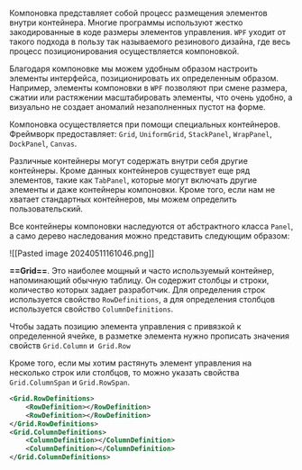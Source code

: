Компоновка представляет собой процесс размещения элементов внутри контейнера. 
Многие программы используют жестко закодированные в коде размеры элементов управления. `WPF` уходит от такого подхода в пользу так называемого резинового дизайна, где весь процесс позиционирования осуществляется компоновкой.

Благодаря компоновке мы можем удобным образом настроить элементы интерфейса, позиционировать их определенным образом. Например, элементы компоновки в `WPF` позволяют при смене размера, сжатии или растяжении масштабировать элементы, что очень удобно, а визуально не создает аномалий незаполненных пустот на форме.

Компоновка осуществляется при помощи специальных контейнеров. Фреймворк предоставляет: `Grid`, `UniformGrid`, `StackPanel`, `WrapPanel`, `DockPanel`, `Canvas`.

Различные контейнеры могут содержать внутри себя другие контейнеры. Кроме данных контейнеров существует еще ряд элементов, такие как `TabPanel`, которые могут включать другие элементы и даже контейнеры компоновки. Кроме того, если нам не хватает стандартных контейнеров, мы можем определить пользовательский.

Все контейнеры компоновки наследуются от абстрактного класса `Panel`,                        а само дерево наследования можно представить следующим образом:

![[Pasted image 20240511161046.png]]

**==Grid==**. Это наиболее мощный и часто используемый контейнер, напоминающий обычную таблицу. Он содержит столбцы и строки, количество которых задает разработчик. Для определения строк используется свойство `RowDefinitions`,                а для определения столбцов используется свойство `ColumnDefinitions`.

Чтобы задать позицию элемента управления с привязкой к определенной ячейке, в разметке элемента нужно прописать значения свойств `Grid.Column` и` Grid.Row`

Кроме того, если мы хотим растянуть элемент управления на несколько строк или столбцов, то можно указать свойства `Grid.ColumnSpan` и `Grid.RowSpan`.

```xml
<Grid.RowDefinitions>
    <RowDefinition></RowDefinition>
    <RowDefinition></RowDefinition>
</Grid.RowDefinitions>
<Grid.ColumnDefinitions>
    <ColumnDefinition></ColumnDefinition>
    <ColumnDefinition></ColumnDefinition>
</Grid.ColumnDefinitions>
```

